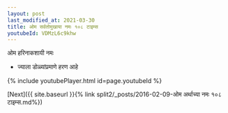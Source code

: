 ```yaml
---
layout: post
last_modified_at: 2021-03-30
title: ओम सर्वतोमुखाया नमः १०८ टाइम्स
youtubeId: VDMzL6c9khw
---
```

 
 
 ओम हरिनाकशायी नमः  
 
 -  ज्याला डोळ्यांप्रमाणे हरण आहे 
 
  
 
  
 
 
 
 
 
 


{% include youtubePlayer.html id=page.youtubeId %}
 
[Next]({{ site.baseurl }}{% link  split2/_posts/2016-02-09-ओम अर्थाच्या नमः १०८ टाइम्स.md%})
 

